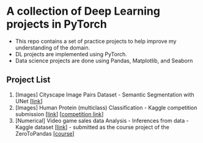 # A collection of Deep Learning projects in PyTorch
* This repo contains a set of practice projects to help improve my understanding of the domain. 
* DL projects are implemented using PyTorch.
* Data science projects are done using Pandas, Matplotlib, and Seaborn

## Project List
1. [Images] Cityscape Image Pairs Dataset - Semantic Segmentation with UNet [[link](https://github.com/sudharshan-chakra/Deep-Learning-Projects.PyTorch/blob/master/1-semantic-segmentation-Autonomous-vehicles-UNet.ipynb)]
2. [Images] Human Protein (multiclass) Classification - Kaggle competition submission [[link](https://github.com/sudharshan-chakra/Deep-Learning-Projects.PyTorch/blob/master/2-human-protein-classification.ipynb)] [[competition link](https://www.kaggle.com/c/jovian-pytorch-z2g)]
3. [Numerical] Video game sales data Analysis - Inferences from data - Kaggle dataset [[link](https://www.kaggle.com/gregorut/videogamesales)] - submitted as the course project of the ZeroToPandas [[course](https://jovian.ml/learn/data-analysis-with-python-zero-to-pandas)]
